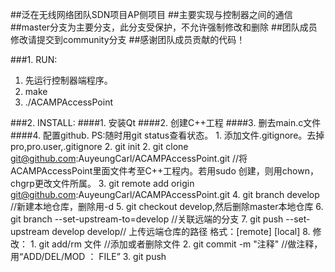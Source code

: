 ##泛在无线网络团队SDN项目AP侧项目
##主要实现与控制器之间的通信
##master分支为主要分支，此分支受保护，不允许强制修改和删除
##团队成员修改请提交到community分支
##感谢团队成员贡献的代码！

###1. RUN:
  1. 先运行控制器端程序。
  2. make
  3. ./ACAMPAccessPoint

###2. INSTALL:
  ####1. 安装Qt
  ####2. 创建C++工程
  ####3. 删去main.c文件
  ####4. 配置github. PS:随时用git status查看状态。
     1. 添加文件.gitignore。去掉pro,pro.user,.gitignore
     2. git init
     2. git clone git@github.com:AuyeungCarl/ACAMPAccessPoint.git //将ACAMPAccessPoint里面文件考至C++工程内。若用sudo 创建，则用chown，chgrp更改文件所属。
     3. git remote add origin git@github.com:AuyeungCarl/ACAMPAccessPoint.git
     4. git branch develop //新建本地仓库，删除用-d
     5. git checkout develop,然后删除master本地仓库
     6. git branch --set-upstream-to=develop //关联远端的分支
     7. git push --set-upstream develop develop// 上传远端仓库的路径 格式：[remote] [local]
     8. 修改：
       1. git add/rm 文件 //添加或者删除文件
       2. git commit -m "注释" //做注释，用“ADD/DEL/MOD ： FILE”
       3. git push
 








